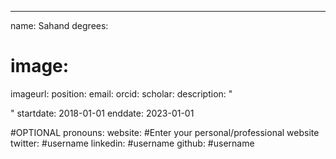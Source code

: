 ---
name: Sahand 
degrees: 
# image:
imageurl: 
position: 
email: 
orcid:
scholar: 
description: "


"
startdate: 2018-01-01
enddate: 2023-01-01

#OPTIONAL
pronouns:
website: #Enter your personal/professional website
twitter: #username
linkedin: #username
github: #username